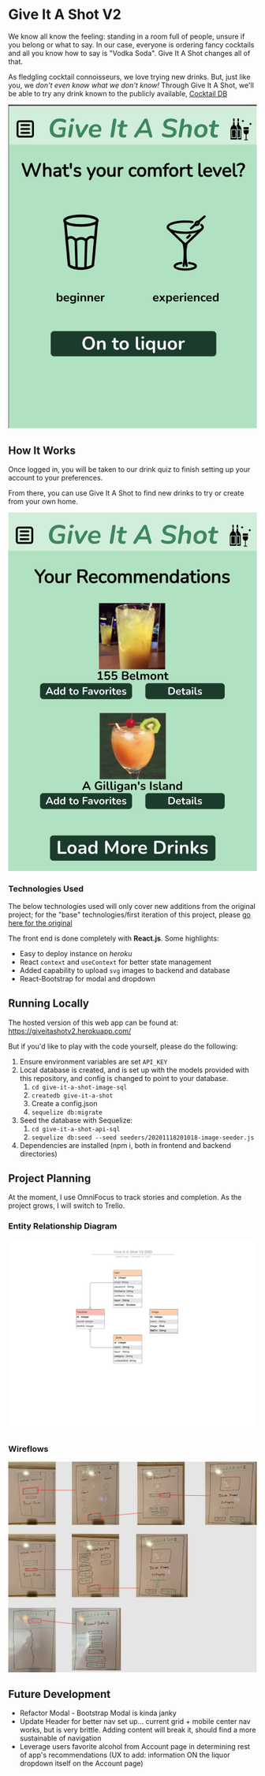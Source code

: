 # Give It A Shot V2

We know all know the feeling: standing in a room full of people, unsure if you belong or what to say. In our case, everyone is ordering fancy cocktails and all you know how to say is "Vodka Soda". Give It A Shot changes all of that.

As fledgling cocktail connoisseurs, we love trying new drinks. But, just like you, we _don't even know what we don't know!_ Through Give It A Shot, we'll be able to try any drink known to the publicly available, [Cocktail DB](https://www.thecocktaildb.com/)

![Screenshot](images/screenshots/ss1.png)

## How It Works

Once logged in, you will be taken to our drink quiz to finish setting up your account to your preferences.

From there, you can use Give It A Shot to find new drinks to try or create from your own home.

![Screenshot](images/screenshots/ss2.png)

### Technologies Used

The below technologies used will only cover new additions from the original project; for the "base" technologies/first iteration of this project, please [go here for the original](https://github.com/kelseywhallon/give-it-a-shot#technologies-used)

The front end is done completely with **React.js**. Some highlights:

-   Easy to deploy instance on _heroku_
-   React `context` and `useContext` for better state management
-   Added capability to upload `svg` images to backend and database
-   React-Bootstrap for modal and dropdown

## Running Locally

The hosted version of this web app can be found at: <https://giveitashotv2.herokuapp.com/>

But if you'd like to play with the code yourself, please do the following:
1. Ensure environment variables are set `API_KEY`
2. Local database is created, and is set up with the models provided with this repository, and config is changed to point to your database.
    1. `cd give-it-a-shot-image-sql`
    2. `createdb give-it-a-shot`
    3. Create a config.json
    4. `sequelize db:migrate`
3. Seed the database with Sequelize:
    1. `cd give-it-a-shot-api-sql`
    2. `sequelize db:seed --seed seeders/20201118201018-image-seeder.js`
4. Dependencies are installed (npm i, both in frontend and backend directories)

## Project Planning

At the moment, I use OmniFocus to track stories and completion. As the project grows, I will switch to Trello.

### Entity Relationship Diagram

![Entity Relationship Diagram](images/ERD.jpeg)

### Wireflows

![Wireflows](images/wireflows.jpg)

## Future Development

-   Refactor Modal - Bootstrap Modal is kinda janky
-   Update Header for better nav set up... current grid + mobile center nav works, but is very brittle. Adding content will break it, should find a more sustainable of navigation
-   Leverage users favorite alcohol from Account page in determining rest of app's recommendations (UX to add: information ON the liquor dropdown itself on the Account page)
